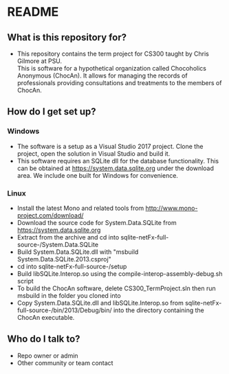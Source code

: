 # README #

## What is this repository for? ##

* This repository contains the term project for CS300 taught by Chris Gilmore at PSU.  
This is software for a hypothetical organization called Chocoholics Anonymous (ChocAn).
It allows for managing the records of professionals providing consultations and treatments to the members of ChocAn.

## How do I get set up? ##

### Windows ###
* The software is a setup as a Visual Studio 2017 project. Clone the project, open the solution in Visual Studio and build it.
* This software requires an SQLite dll for the database functionality.
This can be obtained at https://system.data.sqlite.org under the download area.
We include one built for Windows for convenience. 

### Linux ###
* Install the latest Mono and related tools from http://www.mono-project.com/download/
* Download the source code for System.Data.SQLite from https://system.data.sqlite.org
* Extract from the archive and cd into sqlite-netFx-full-source-<version number>/System.Data.SQLite
* Build System.Data.SQLite.dll with "msbuild System.Data.SQLite.2013.csproj"
* cd into sqlite-netFx-full-source-<version number>/setup
* Build libSQLite.Interop.so using the compile-interop-assembly-debug.sh script
* To build the ChocAn software, delete CS300_TermProject.sln then run msbuild in the folder you cloned into
* Copy System.Data.SQLite.dll and libSQLite.Interop.so from sqlite-netFx-full-source-<version number>/bin/2013/Debug/bin/ into the directory containing the ChocAn executable.

## Who do I talk to? ##

* Repo owner or admin
* Other community or team contact